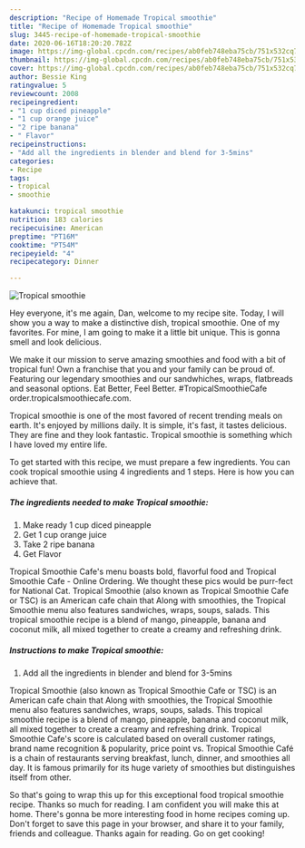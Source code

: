 ```yaml
---
description: "Recipe of Homemade Tropical smoothie"
title: "Recipe of Homemade Tropical smoothie"
slug: 3445-recipe-of-homemade-tropical-smoothie
date: 2020-06-16T18:20:20.782Z
image: https://img-global.cpcdn.com/recipes/ab0feb748eba75cb/751x532cq70/tropical-smoothie-recipe-main-photo.jpg
thumbnail: https://img-global.cpcdn.com/recipes/ab0feb748eba75cb/751x532cq70/tropical-smoothie-recipe-main-photo.jpg
cover: https://img-global.cpcdn.com/recipes/ab0feb748eba75cb/751x532cq70/tropical-smoothie-recipe-main-photo.jpg
author: Bessie King
ratingvalue: 5
reviewcount: 2008
recipeingredient:
- "1 cup diced pineapple"
- "1 cup orange juice"
- "2 ripe banana"
- " Flavor"
recipeinstructions:
- "Add all the ingredients in blender and blend for 3-5mins"
categories:
- Recipe
tags:
- tropical
- smoothie

katakunci: tropical smoothie 
nutrition: 183 calories
recipecuisine: American
preptime: "PT16M"
cooktime: "PT54M"
recipeyield: "4"
recipecategory: Dinner

---
```



![Tropical smoothie](https://img-global.cpcdn.com/recipes/ab0feb748eba75cb/751x532cq70/tropical-smoothie-recipe-main-photo.jpg)

Hey everyone, it's me again, Dan, welcome to my recipe site. Today, I will show you a way to make a distinctive dish, tropical smoothie. One of my favorites. For mine, I am going to make it a little bit unique. This is gonna smell and look delicious.

We make it our mission to serve amazing smoothies and food with a bit of tropical fun! Own a franchise that you and your family can be proud of. Featuring our legendary smoothies and our sandwhiches, wraps, flatbreads and seasonal options. Eat Better, Feel Better. #TropicalSmoothieCafe order.tropicalsmoothiecafe.com.

Tropical smoothie is one of the most favored of recent trending meals on earth. It's enjoyed by millions daily. It is simple, it's fast, it tastes delicious. They are fine and they look fantastic. Tropical smoothie is something which I have loved my entire life.


To get started with this recipe, we must prepare a few ingredients. You can cook tropical smoothie using 4 ingredients and 1 steps. Here is how you can achieve that.

<!--inarticleads1-->

##### The ingredients needed to make Tropical smoothie:

1. Make ready 1 cup diced pineapple
1. Get 1 cup orange juice
1. Take 2 ripe banana
1. Get  Flavor


Tropical Smoothie Cafe&#39;s menu boasts bold, flavorful food and Tropical Smoothie Cafe - Online Ordering. We thought these pics would be purr-fect for National Cat. Tropical Smoothie (also known as Tropical Smoothie Cafe or TSC) is an American cafe chain that Along with smoothies, the Tropical Smoothie menu also features sandwiches, wraps, soups, salads. This tropical smoothie recipe is a blend of mango, pineapple, banana and coconut milk, all mixed together to create a creamy and refreshing drink. 

<!--inarticleads2-->

##### Instructions to make Tropical smoothie:

1. Add all the ingredients in blender and blend for 3-5mins


Tropical Smoothie (also known as Tropical Smoothie Cafe or TSC) is an American cafe chain that Along with smoothies, the Tropical Smoothie menu also features sandwiches, wraps, soups, salads. This tropical smoothie recipe is a blend of mango, pineapple, banana and coconut milk, all mixed together to create a creamy and refreshing drink. Tropical Smoothie Cafe&#39;s score is calculated based on overall customer ratings, brand name recognition &amp; popularity, price point vs. Tropical Smoothie Café is a chain of restaurants serving breakfast, lunch, dinner, and smoothies all day. It is famous primarily for its huge variety of smoothies but distinguishes itself from other. 

So that's going to wrap this up for this exceptional food tropical smoothie recipe. Thanks so much for reading. I am confident you will make this at home. There's gonna be more interesting food in home recipes coming up. Don't forget to save this page in your browser, and share it to your family, friends and colleague. Thanks again for reading. Go on get cooking!
